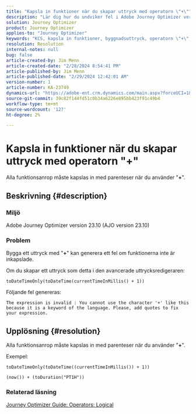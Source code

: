 ```yaml
---
title: "Kapsla in funktioner när du skapar uttryck med operatorn \"+\""
description: "Lär dig hur du undviker fel i Adobe Journey Optimizer version 23.10 genom att kapsla in funktioner när du skapar uttryck med operatorn \"+\"."
solution: Journey Optimizer
product: Journey Optimizer
applies-to: "Journey Optimizer"
keywords: "KCS, kapsla in funktioner, byggnadsuttryck, operatorn \"+\", felsökning, AJO version 23.10, Adobe Journey Optimizer version 23.10"
resolution: Resolution
internal-notes: null
bug: false
article-created-by: Jim Menn
article-created-date: "2/28/2024 8:54:41 PM"
article-published-by: Jim Menn
article-published-date: "2/29/2024 12:42:01 AM"
version-number: 1
article-number: KA-23749
dynamics-url: "https://adobe-ent.crm.dynamics.com/main.aspx?forceUCI=1&pagetype=entityrecord&etn=knowledgearticle&id=dc42ec91-7bd6-ee11-9079-6045bd006268"
source-git-commit: 39c82f144fd51c0b34a6226e895bb423f91c49b4
workflow-type: tm+mt
source-wordcount: '127'
ht-degree: 2%

---
```


# Kapsla in funktioner när du skapar uttryck med operatorn &quot;+&quot;


Alla funktionsanrop måste kapslas in med parenteser när du använder &quot;<b>+</b>&quot;.

## Beskrivning {#description}


### Miljö

Adobe Journey Optimizer version 23.10 (AJO version 23.10)

### Problem

Bygga ett uttryck med &quot;<b>+</b>&quot; kan generera ett fel om funktionerna inte är inkapslade.

Om du skapar ett uttryck som detta i den avancerade uttrycksredigeraren:


```
toDateTimeOnly(toDateTime(currentTimeInMillis() + 1))
```


Följande fel genereras:


```
The expression is invalid : You cannot use the character '+' like this because it is a keyword of the language. Please, add quotes to fix your expression.
```



## Upplösning {#resolution}


Alla funktionsanrop måste kapslas in med parenteser när du använder &quot;<b>+</b>&quot;.

Exempel:


```
toDateTimeOnly(toDateTime((currentTimeInMillis()) + 1))
```



```
(now()) + (toDuration("PT1H"))
```


### Relaterad läsning

[Journey Optimizer Guide: Operators: Logical](https://experienceleague.adobe.com/docs/journey-optimizer/using/orchestrate-journeys/building-advanced-conditions-journeys/syntax/operators.html#%2B-2)
